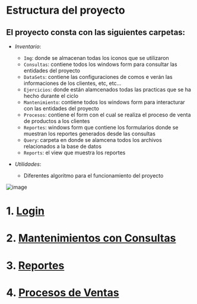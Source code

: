 # **Estructura del proyecto**

## El proyecto consta con las siguientes carpetas:

* *Inventario*:
    * `Img`: donde se almacenan todas los iconos que se utilizaron
    * `Consultas`: contiene todos los windows form para consultar las entidades del proyecto
    * `DataSets`: contiene las configuraciones de comos e verán las informaciones de los clientes, etc, etc...
    * `Ejercicios`: donde están alamcenados todas las practicas que se ha hecho durante el ciclo
    * `Mantenimiento`: contiene todos los windows form para interacturar con las entidades del proyecto
    * `Procesos`: contiene el form con el cual se realiza el proceso de venta de productos a los clientes
    * `Reportes`: windows form que contiene los formularios donde se muestran los reportes generados desde las consultas
    * `Query`: carpeta en donde se alamcena todos los archivos relacionados a la base de datos
    * `Reports`: el view que muestra los reportes

* *Utilidades*: 
    * Diferentes algoritmo para el funcionamiento del proyecto


![image](https://user-images.githubusercontent.com/24766287/77972041-54c87f00-72be-11ea-8951-c0d89ea446f3.png)


# 1. [Login](https://github.com/Jorge2000/C_Sharp/blob/master/Docs/Login.md)
# 2. [Mantenimientos con Consultas](https://github.com/Jorge2000/C_Sharp/blob/master/Docs/Mantenimientos%20y%20Consultas.md)
# 3. [Reportes](https://github.com/Jorge2000/C_Sharp/blob/master/Docs/Reportes.md)
# 4. [Procesos de Ventas](https://github.com/Jorge2000/C_Sharp/blob/master/Docs/Proceso%20de%20ventas.md)